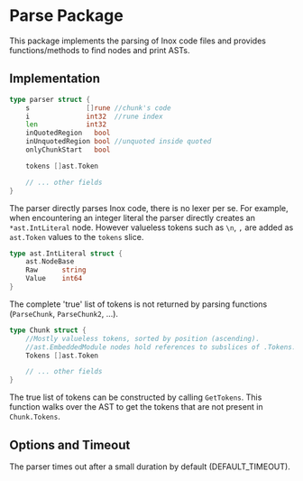 # Parse Package

This package implements the parsing of Inox code files and provides functions/methods to find nodes and print ASTs.

## Implementation

```go
type parser struct {
	s              []rune //chunk's code
	i              int32  //rune index
	len            int32
	inQuotedRegion   bool
	inUnquotedRegion bool //unquoted inside quoted
	onlyChunkStart   bool

	tokens []ast.Token

	// ... other fields
}
```

The parser directly parses Inox code, there is no lexer per se. For example,
when encountering an integer literal the parser directly creates an
`*ast.IntLiteral` node. However valueless tokens such as `\n`, `,` are added as
`ast.Token` values to the `tokens` slice.

```go
type ast.IntLiteral struct {
	ast.NodeBase
	Raw      string
	Value    int64
}
```

The complete 'true' list of tokens is not returned by parsing functions
(`ParseChunk`, `ParseChunk2`, ...).

```go
type Chunk struct {
	//Mostly valueless tokens, sorted by position (ascending).
	//ast.EmbeddedModule nodes hold references to subslices of .Tokens.
	Tokens []ast.Token

	// ... other fields
}
```

The true list of tokens can be constructed by calling `GetTokens`. This function
walks over the AST to get the tokens that are not present in `Chunk.Tokens`.

## Options and Timeout

The parser times out after a small duration by default (DEFAULT_TIMEOUT).
